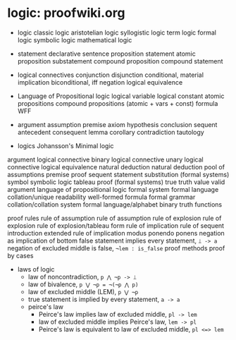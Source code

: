 # logic: proofwiki.org

* logic
  classic logic
    aristotelian logic
    syllogistic logic
    term logic
  formal logic
    symbolic logic
    mathematical logic

* statement
  declarative sentence
  proposition
  statement
  atomic proposition
  substatement
  compound proposition
  compound statement

* logical connectives
  conjunction
  disjunction
  conditional, material implication
  biconditional, iff
  negation
  logical equivalence

* Language of Propositional logic
  logical variable
  logical constant
  atomic propositions
  compound propositions (atomic + vars + const)
  formula
  WFF

* argument
  assumption
    premise
    axiom
    hypothesis
  conclusion
  sequent
    antecedent
    consequent
  lemma
  corollary
  contradiction
  tautology

* logics
  Johansson's Minimal logic


argument
logical connective
  binary logical connective
  unary logical connective
logical equivalence
natural deduction
natural deduction
pool of assumptions
premise
proof
sequent
statement
substitution (formal systems)
symbol
symbolic logic
tableau proof (formal systems)
true
truth value
valid argument
language of propositional logic
formal system
formal language
collation/unique readability
well-formed formula
formal grammar
collation/collation system
formal language/alphabet
binary truth functions


proof rules
  rule of assumption
  rule of assumption
  rule of explosion
  rule of explosion
  rule of explosion/tableau form
  rule of implication
  rule of sequent introduction
  extended rule of implication
  modus ponendo ponens
  negation as implication of bottom
  false statement implies every statement, `⟘ -> a`
  negation of excluded middle is false, `¬lem : is_false`
  proof methods
    proof by cases

* laws of logic
  - law of noncontradiction,        `p ⋀ ¬p -> ⟘`
  - law of bivalence,               `p ⋁ ¬p = ¬(¬p ⋀ p)`
  - law of excluded middle (LEM),   `p ⋁ ¬p`
  - true statement is implied by every statement, `a -> a`
  - peirce's law
    - Peirce's law implies law of excluded middle,          `pl -> lem`
    - law of excluded middle implies Peirce's law,          `lem -> pl`
    - Peirce's law is equivalent to law of excluded middle, `pl <=> lem`
